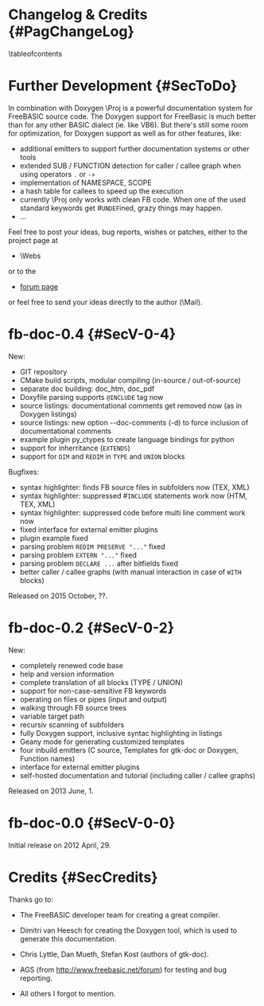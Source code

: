 Changelog & Credits {#PagChangeLog}
===================
\tableofcontents


Further Development  {#SecToDo}
===================

In combination with Doxygen \Proj is a powerful documentation
system for FreeBASIC source code. The Doxygen support for FreeBasic
is much better than for any other BASIC dialect (ie. like VB6). But
there's still some room for optimization, for Doxygen support as
well as for other features, like:

- additional emitters to support further documentation systems or other tools
- extended SUB / FUNCTION detection for caller / callee graph when using operators `.` or `->`
- implementation of NAMESPACE, SCOPE
- a hash table for callees to speed up the execution
- currently \Proj only works with clean FB code. When one of the
  used standard keywords get #`UNDEF`ined, grazy things may happen.
- ...

Feel free to post your ideas, bug reports, wishes or patches, either
to the project page at

- \Webs

or to the

- [forum page](http://www.freebasic.net/forum/viewtopic.php?f=8&t=19810)

or feel free to send your ideas directly to the author (\Mail).


fb-doc-0.4 {#SecV-0-4}
==========

New:

- GIT repository
- CMake build scripts, modular compiling (in-source / out-of-source)
- separate doc building: doc_htm, doc_pdf
- Doxyfile parsing supports `@INCLUDE` tag now
- source listings: documentational comments get removed now (as in Doxygen listings)
- source listings: new option --doc-comments (-d) to force inclusion of documentational comments
- example plugin py_ctypes to create language bindings for python
- support for inherritance (`EXTENDS`)
- support for `DIM` and `REDIM` in `TYPE` and `UNION` blocks

Bugfixes:

- syntax highlighter: finds FB source files in subfolders now (TEX, XML)
- syntax highlighter: suppressed #`INCLUDE` statements work now (HTM, TEX, XML)
- syntax highlighter: suppressed code before multi line comment work now
- fixed interface for external emitter plugins
- plugin example fixed
- parsing problem `REDIM PRESERVE "..."` fixed
- parsing problem `EXTERN "..."` fixed
- parsing problem `DECLARE ...` after bitfields fixed
- better caller / callee graphs (with manual interaction in case of `WITH` blocks)

Released on 2015 October, ??.


fb-doc-0.2 {#SecV-0-2}
==========

New:

- completely renewed code base
- help and version information
- complete translation of all blocks (TYPE / UNION)
- support for non-case-sensitive FB keywords
- operating on files or pipes (input and output)
- walking through FB source trees
- variable target path
- recursiv scanning of subfolders
- fully Doxygen support, inclusive syntac highlighting in listings
- Geany mode for generating customized templates
- four inbuild emitters (C source, Templates for gtk-doc or Doxygen, Function names)
- interface for external emitter plugins
- self-hosted documentation and tutorial (including caller / callee graphs)

Released on 2013 June, 1.


fb-doc-0.0 {#SecV-0-0}
==========

Initial release on 2012 April, 29.



Credits {#SecCredits}
=======

Thanks go to:

- The FreeBASIC developer team for creating a great compiler.

- Dimitri van Heesch for creating the Doxygen tool, which is used to
  generate this documentation.

- Chris Lyttle, Dan Mueth, Stefan Kost (authors of gtk-doc).

- AGS (from http://www.freebasic.net/forum) for testing and bug reporting.

- All others I forgot to mention.

